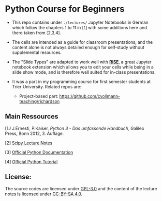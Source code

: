 # Python Course for Beginners

- This repo contains under `./lectures/` Jupyter Notebooks in German which follow the chapters 1 to 11 in [1] with some additions here and there taken from [2,3,4].

- The cells are intended as a guide for classroom presentations, and the content alone is not always detailed enough for self-study without supplemental resources.

- The "Slide Types" are adapted to work well with [**RISE**](https://rise.readthedocs.io/en/stable/), a great Jupyter notebook extension which allows you to edit your cells while being in a slide show mode, and is therefore well suited for in-class presentations.

- It was a part in my programming course for first semester students at Trier University. Related repos are:

  - Project-based part: https://github.com/cvollmann-teaching/richardson


## **Main Ressources**

[1J J.Ernesti, P.Kaiser, *Python 3 - Das umfassende Handbuch*, Galileo Press, Bonn 2012, 3. Auflage.

[2] [Scipy Lecture Notes](https://scipy-lectures.org/)

[3] [Official Python Documentation](https://docs.python.org/3/)

[4] [Official Python Tutorial](https://docs.python.org/3/tutorial/index.html)

## **License**:

The source codes are licensed under [GPL-3.0](https://github.com/cvollmann-teaching/richardson-pagerank/blob/main/LICENSE) and the content of the lecture notes is licensed under [CC-BY-SA 4.0](https://creativecommons.org/licenses/by-sa/4.0/).

